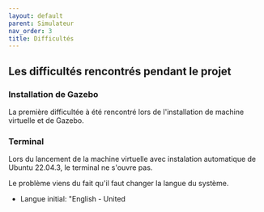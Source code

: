 ```yaml
---
layout: default
parent: Simulateur
nav_order: 3
title: Difficultés
---
```


## Les difficultés rencontrés pendant le projet

### Installation de Gazebo

La première difficultée à été rencontré lors de l'installation de machine virtuelle et de Gazebo.

### Terminal

Lors du lancement de la machine virtuelle avec instalation automatique de Ubuntu 22.04.3, le terminal ne s'ouvre pas. 

Le problème viens du fait qu'il faut changer la langue du système. 
- Langue initial: "English - United